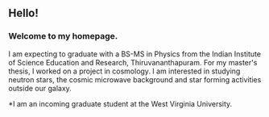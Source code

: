 ## Hello!
### Welcome to my homepage.


I am expecting to graduate with a BS-MS in Physics from the Indian Institute of Science Education and Research, Thiruvananthapuram. For my master's thesis, I worked on a project in cosmology. I am interested in studying neutron stars, the cosmic microwave background and star forming activities outside our galaxy.

*I am an incoming graduate student at the West Virginia University. 
